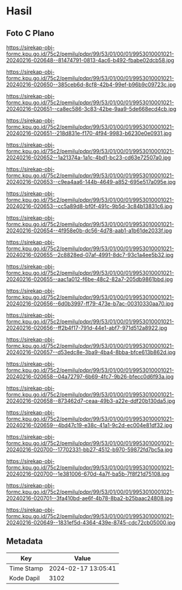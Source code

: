 # Hasil

## Foto C Plano

https://sirekap-obj-formc.kpu.go.id/75c2/pemilu/pdpr/99/53/01/00/01/9953010001021-20240216-020648--81474791-0813-4ac6-b492-fbabe02dcb58.jpg

https://sirekap-obj-formc.kpu.go.id/75c2/pemilu/pdpr/99/53/01/00/01/9953010001021-20240216-020650--385ceb6d-8cf8-42b4-99ef-b96b9c09723c.jpg

https://sirekap-obj-formc.kpu.go.id/75c2/pemilu/pdpr/99/53/01/00/01/9953010001021-20240216-020651--ca8ec586-3c83-42be-9aa9-5de668ecd4cb.jpg

https://sirekap-obj-formc.kpu.go.id/75c2/pemilu/pdpr/99/53/01/00/01/9953010001021-20240216-020651--218d831e-f170-4f94-9983-b6230e0e0931.jpg

https://sirekap-obj-formc.kpu.go.id/75c2/pemilu/pdpr/99/53/01/00/01/9953010001021-20240216-020652--1a21374a-1a1c-4bd1-bc23-cd63e72507a0.jpg

https://sirekap-obj-formc.kpu.go.id/75c2/pemilu/pdpr/99/53/01/00/01/9953010001021-20240216-020653--c9ea4aa6-144b-4649-a852-695e517a095e.jpg

https://sirekap-obj-formc.kpu.go.id/75c2/pemilu/pdpr/99/53/01/00/01/9953010001021-20240216-020653--cc5a89d8-bf0f-491c-9b5d-3c84b13831c6.jpg

https://sirekap-obj-formc.kpu.go.id/75c2/pemilu/pdpr/99/53/01/00/01/9953010001021-20240216-020654--4f958e0b-dc56-4d78-aab1-a1b61de2033f.jpg

https://sirekap-obj-formc.kpu.go.id/75c2/pemilu/pdpr/99/53/01/00/01/9953010001021-20240216-020655--2c8828ed-07af-4991-8dc7-93c1a4ee5b32.jpg

https://sirekap-obj-formc.kpu.go.id/75c2/pemilu/pdpr/99/53/01/00/01/9953010001021-20240216-020655--aac1a012-f6be-48c2-82a7-205db9861bbd.jpg

https://sirekap-obj-formc.kpu.go.id/75c2/pemilu/pdpr/99/53/01/00/01/9953010001021-20240216-020656--6d0b3997-ff79-473e-b7ac-00310330aa70.jpg

https://sirekap-obj-formc.kpu.go.id/75c2/pemilu/pdpr/99/53/01/00/01/9953010001021-20240216-020656--ff2b4f17-791d-44e1-abf7-971d512a8922.jpg

https://sirekap-obj-formc.kpu.go.id/75c2/pemilu/pdpr/99/53/01/00/01/9953010001021-20240216-020657--d53edc8e-3ba9-4ba4-8bba-bfce613b862d.jpg

https://sirekap-obj-formc.kpu.go.id/75c2/pemilu/pdpr/99/53/01/00/01/9953010001021-20240216-020658--04a72797-6b69-4fc7-9b26-bfecc0d6f93a.jpg

https://sirekap-obj-formc.kpu.go.id/75c2/pemilu/pdpr/99/53/01/00/01/9953010001021-20240216-020658--873462d7-ceaa-49b3-a22e-ddf20b130da5.jpg

https://sirekap-obj-formc.kpu.go.id/75c2/pemilu/pdpr/99/53/01/00/01/9953010001021-20240216-020659--4bd47c19-e38c-41a1-9c2d-ec004e81df32.jpg

https://sirekap-obj-formc.kpu.go.id/75c2/pemilu/pdpr/99/53/01/00/01/9953010001021-20240216-020700--17702331-bb27-4512-b970-59872fd7bc5a.jpg

https://sirekap-obj-formc.kpu.go.id/75c2/pemilu/pdpr/99/53/01/00/01/9953010001021-20240216-020700--1e381006-670d-4a7f-ba5b-7f8f21d75108.jpg

https://sirekap-obj-formc.kpu.go.id/75c2/pemilu/pdpr/99/53/01/00/01/9953010001021-20240216-020701--3fa410bd-ae6f-4b78-8ba2-b25baac24808.jpg

https://sirekap-obj-formc.kpu.go.id/75c2/pemilu/pdpr/99/53/01/00/01/9953010001021-20240216-020649--1831ef5d-4364-439e-8745-cdc72cb05000.jpg


## Metadata

| Key        | Value               |
| ---------- | ------------------- |
| Time Stamp | 2024-02-17 13:05:41 |
| Kode Dapil | 3102                |



